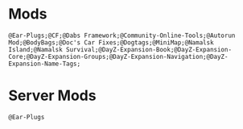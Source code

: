 # Mods

`@Ear-Plugs;@CF;@Dabs Framework;@Community-Online-Tools;@Autorun Mod;@BodyBags;@Doc's Car Fixes;@Dogtags;@MiniMap;@Namalsk Island;@Namalsk Survival;@DayZ-Expansion-Book;@DayZ-Expansion-Core;@DayZ-Expansion-Groups;@DayZ-Expansion-Navigation;@DayZ-Expansion-Name-Tags;`

# Server Mods

`@Ear-Plugs`
